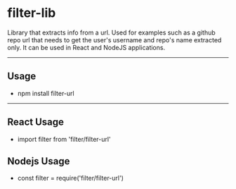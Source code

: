 # filter-lib
Library that extracts info from a url. Used for examples such as a github repo url that needs to get the user's username and repo's  name extracted only. It can be used in React and NodeJS applications.

<hr>

## Usage

<ul>
  <li>npm install filter-url</li>
</ul>

<hr>

## React Usage 

<ul>
  <li>import filter from 'filter/filter-url'</li>
</ul>

## Nodejs Usage

<ul>
  <li>const filter =  require('filter/filter-url')</li>
</ul>
